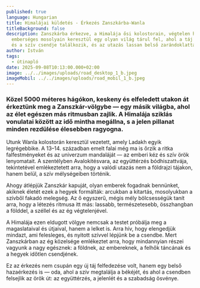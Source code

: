 ```yaml
---
published: true
language: Hungarian
title: Himalájai küldetés - Érkezés Zanszkárba-Wanla
titleBackground: false
description: Zanszkárba érkezve, a Himalája ősi kolostorain, végtelen hágóin és
  emberséges mosolyain keresztül egy olyan világ tárul fel, ahol a táj nagysága
  és a szív csendje találkozik, és az utazás lassan belső zarándoklattá alakul
author: István
tags:
  - útinapló
date: 2025-09-08T10:13:00.000+02:00
image: ../../images/uploads/road_desktop_1_b.jpeg
imageMobil: ../../images/uploads/road_mobil_1_b.jpeg
---
```

<h3 class="clr-brand-orange">Közel 5000 méteres hágókon, keskeny és elfeledett utakon át érkeztünk meg a Zanszkár-völgybe — egy másik világba, ahol az élet egészen más ritmusban zajlik. A Himalája sziklás vonulatai között az idő mintha megállna, s a jelen pillanat minden rezdülése élesebben ragyogna.</h3>

Utunk Wanla kolostorán keresztül vezetett, amely Ladakh egyik legrégebbike. A 13–14. században emelt falai még ma is őrzik a ritka falfestményeket és az univerzum mandaláját — az emberi kéz és szív örök lenyomatait. A szentélyben Avalokitésvara, az együttérzés bódhiszattvája, tekintetével emlékeztetett arra, hogy a valódi utazás nem a földrajzi tájakon, hanem belül, a szív mélységeiben történik.

Ahogy átlépjük Zanszkár kapuját, olyan emberek fogadnak bennünket, akiknek életét ezek a hegyek formálták: arcukban a kitartás, mosolyukban a szívből fakadó melegség. Az ő egyszerű, mégis mély bölcsességük tanít arra, hogy a létezés ritmusa itt más: lassabb, természetesebb, összhangban a földdel, a széllel és az ég végtelenjével.

A Himalája ezen eldugott völgye nemcsak a testet próbálja meg a magaslataival és útjaival, hanem a lelket is. Arra hív, hogy elengedjük mindazt, ami felesleges, és nyitott szívvel lépjünk be a csendbe. Mert Zanszkárban az ég közelsége emlékeztet arra, hogy mindannyian részei vagyunk a nagy egésznek: a földnek, az embereknek, a felhők táncának és a hegyek időtlen csendjének.

Ez az érkezés nem csupán egy új táj felfedezése volt, hanem egy belső hazaérkezés is — oda, ahol a szív megtalálja a békéjét, és ahol a csendben felsejlik az örök út: az együttérzés, a jelenlét és a szabadság ösvénye.
